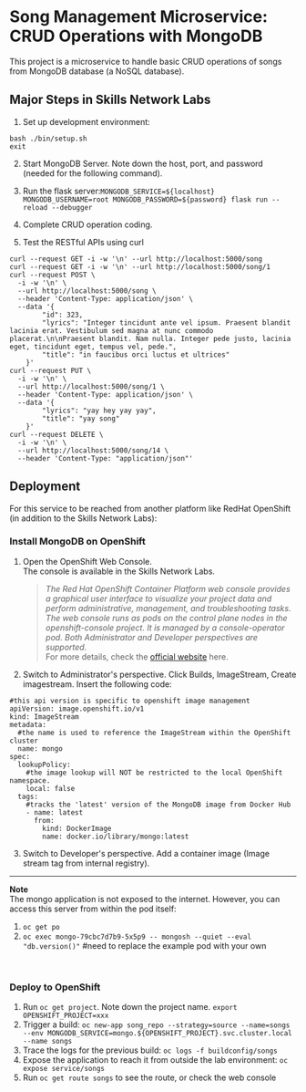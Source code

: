 # Song Management Microservice: CRUD Operations with MongoDB

This project is a microservice to handle basic CRUD operations of songs from MongoDB database (a NoSQL database).

## Major Steps in Skills Network Labs

1. Set up development environment:
   
```
bash ./bin/setup.sh
exit
```

2. Start MongoDB Server. Note down the host, port, and password (needed for the following command).

3. Run the flask server:`MONGODB_SERVICE=${localhost} MONGODB_USERNAME=root MONGODB_PASSWORD=${password} flask run --reload --debugger`

4. Complete CRUD operation coding.

5. Test the RESTful APIs using curl
   
```
curl --request GET -i -w '\n' --url http://localhost:5000/song
curl --request GET -i -w '\n' --url http://localhost:5000/song/1
curl --request POST \
  -i -w '\n' \
  --url http://localhost:5000/song \
  --header 'Content-Type: application/json' \
  --data '{
        "id": 323,
        "lyrics": "Integer tincidunt ante vel ipsum. Praesent blandit lacinia erat. Vestibulum sed magna at nunc commodo placerat.\n\nPraesent blandit. Nam nulla. Integer pede justo, lacinia eget, tincidunt eget, tempus vel, pede.",
        "title": "in faucibus orci luctus et ultrices"
    }'
curl --request PUT \
  -i -w '\n' \
  --url http://localhost:5000/song/1 \
  --header 'Content-Type: application/json' \
  --data '{
        "lyrics": "yay hey yay yay",
        "title": "yay song"
    }'
curl --request DELETE \
  -i -w '\n' \
  --url http://localhost:5000/song/14 \
  --header 'Content-Type: "application/json"'
```

## Deployment

For this service to be reached from another platform like RedHat OpenShift (in addition to the Skills Network Labs):

### Install MongoDB on OpenShift

1. Open the OpenShift Web Console.      
   The console is available in the Skills Network Labs.      
   > _The Red Hat OpenShift Container Platform web console provides a graphical user interface to visualize your project data and perform administrative, management, and troubleshooting tasks. The web console runs as pods on the control plane nodes in the openshift-console project. It is managed by a console-operator pod. Both Administrator and Developer perspectives are supported._      
   > For more details, check the [official website](https://docs.openshift.com/container-platform/4.10/web_console/web-console.html) here.

2. Switch to Administrator's perspective. Click Builds, ImageStream, Create imagestream. Insert the following code:
```
#this api version is specific to openshift image management
apiVersion: image.openshift.io/v1   
kind: ImageStream
metadata:
  #the name is used to reference the ImageStream within the OpenShift cluster
  name: mongo   
spec:
  lookupPolicy:
    #the image lookup will NOT be restricted to the local OpenShift namespace.
    local: false   
  tags:
    #tracks the 'latest' version of the MongoDB image from Docker Hub
    - name: latest   
      from:
        kind: DockerImage
        name: docker.io/library/mongo:latest
```

3. Switch to Developer's perspective. Add a container image (Image stream tag from internal registry).

----

**Note**   
The mongo application is not exposed to the internet. However, you can access this server from within the pod itself:
1. `oc get po`
2. `oc exec mongo-79cbc7d7b9-5x5p9 -- mongosh --quiet --eval "db.version()"` #need to replace the example pod with your own

<br>

### Deploy to OpenShift

1. Run `oc get project`. Note down the project name. `export OPENSHIFT_PROJECT=xxx`
2. Trigger a build: `oc new-app song_repo --strategy=source --name=songs --env MONGODB_SERVICE=mongo.${OPENSHIFT_PROJECT}.svc.cluster.local --name songs`
3. Trace the logs for the previous build: `oc logs -f buildconfig/songs`
4. Expose the application to reach it from outside the lab environment: `oc expose service/songs`
5. Run `oc get route songs` to see the route, or check the web console
